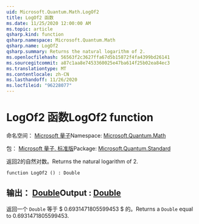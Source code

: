 ```yaml
---
uid: Microsoft.Quantum.Math.LogOf2
title: LogOf2 函数
ms.date: 11/25/2020 12:00:00 AM
ms.topic: article
qsharp.kind: function
qsharp.namespace: Microsoft.Quantum.Math
qsharp.name: LogOf2
qsharp.summary: Returns the natural logarithm of 2.
ms.openlocfilehash: 56563f2c3627ffa67d5b15872f4fa4399bd26141
ms.sourcegitcommit: a87c1aa8e7453360025e47ba614f25b02ea84ec3
ms.translationtype: MT
ms.contentlocale: zh-CN
ms.lasthandoff: 11/26/2020
ms.locfileid: "96228077"
---
```

# <a name="logof2-function"></a><span data-ttu-id="bd2ba-102">LogOf2 函数</span><span class="sxs-lookup"><span data-stu-id="bd2ba-102">LogOf2 function</span></span>

<span data-ttu-id="bd2ba-103">命名空间： [Microsoft 量子](xref:Microsoft.Quantum.Math)</span><span class="sxs-lookup"><span data-stu-id="bd2ba-103">Namespace: [Microsoft.Quantum.Math](xref:Microsoft.Quantum.Math)</span></span>

<span data-ttu-id="bd2ba-104">包： [Microsoft 量子. 标准版](https://nuget.org/packages/Microsoft.Quantum.Standard)</span><span class="sxs-lookup"><span data-stu-id="bd2ba-104">Package: [Microsoft.Quantum.Standard](https://nuget.org/packages/Microsoft.Quantum.Standard)</span></span>


<span data-ttu-id="bd2ba-105">返回2的自然对数。</span><span class="sxs-lookup"><span data-stu-id="bd2ba-105">Returns the natural logarithm of 2.</span></span>

```qsharp
function LogOf2 () : Double
```


## <a name="output--double"></a><span data-ttu-id="bd2ba-106">输出： [Double](xref:microsoft.quantum.lang-ref.double)</span><span class="sxs-lookup"><span data-stu-id="bd2ba-106">Output : [Double](xref:microsoft.quantum.lang-ref.double)</span></span>

<span data-ttu-id="bd2ba-107">返回一个 `Double` 等于 $ 0.6931471805599453 $ 的。</span><span class="sxs-lookup"><span data-stu-id="bd2ba-107">Returns a `Double` equal to $0.6931471805599453$.</span></span>